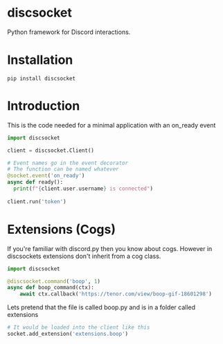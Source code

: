 # discsocket

Python framework for Discord interactions.

# Installation
`pip install discsocket`

# Introduction
This is the code needed for a minimal application with an on_ready event
```py
import discsocket

client = discsocket.Client()

# Event names go in the event decorator
# The function can be named whatever
@socket.event('on_ready')
async def ready():
  print(f"{client.user.username} is connected")
 
client.run('token')
```
# Extensions (Cogs)
If you're familiar with discord.py then you know about cogs. However in discsockets extensions don't inherit from a cog class.

```py
import discsocket

@discsocket.command('boop', 1)
async def boop_command(ctx):
    await ctx.callback('https://tenor.com/view/boop-gif-18601298')

```
Lets pretend that the file is called boop.py and is in a folder called extensions

```py
# It would be loaded into the client like this
socket.add_extension('extensions.boop')
```
